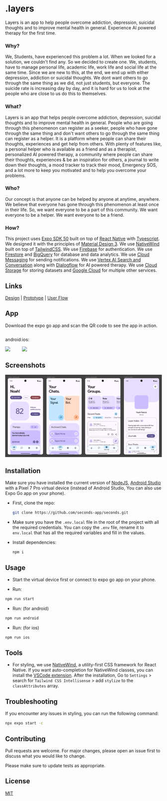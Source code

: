 # .layers

Layers is an app to help people overcome addiction, depression, suicidal thoughts and to improve mental health in general. Experience AI powered therapy for the first time.

### Why?

We, Students, have experienced this problem a lot. When we looked for a solution, we couldn't find any. So we decided to create one. We, students, have to manage personal life, academic life, work life and social life at the same time. Since we are new to this, at the end, we end up with either depression, addiction or suicidal thoughts. We dont want others to go through the same thing as we did, not just students, but everyone. The suicide rate is increasing day by day, and it is hard for us to look at the people who are close to us do this to themselves.

### What?

Layers is an app that helps people overcome addiction, depression, suicidal thoughts and to improve mental health in general. People who are going through this phenomenon can register as a seeker, people who have gone through the same thing and don't want others to go through the same thing can register as a helper. It is a platform where people can share their thoughts, experiences and get help from others. With plenty of features like, a personal helper who is available as a friend and as a therapist, personalized AI powered therapy, a community where people can share their thoughts, experiences & be an inspiration for others, a journal to write down their thoughts, a mood tracker to track their mood, Emergency SOS, and a lot more to keep you motivated and to help you overcome your problems.

### Who?

Our concept is that anyone can be helped by anyone at anytime, anywhere. We believe that everyone has gone through this phenomenon at least once in their life. So, we want everyone to be a part of this community. We want everyone to be a helper. We want everyone to be a friend.

### How?

This project uses [Expo SDK 50](https://docs.expo.dev/) built on top of [React Native](https://reactnative.dev/) with [Typescript](https://www.typescriptlang.org/). We designed it with the principles of [Material Design 3](https://material.io/). We use [NativeWind](https://www.nativewind.dev/) built on top of [TailwindCSS](https://tailwindcss.com/). We use [Firebase](https://firebase.google.com/) for authentication. We use [Firestore](https://cloud.google.com/firestore?hl=en) and [BigQuery](https://cloud.google.com/bigquery?hl=en) for database and data analytics. We use [Cloud Messaging](https://cloud.google.com/messages?hl=en) for sending notifications. We use [Vertex AI Search and Conversation](https://cloud.google.com/vertex-ai-search-and-conversation?hl=en) along with [Dialogflow](https://cloud.google.com/dialogflow?hl=en) for AI powered therapy. We use [Cloud Storage](https://cloud.google.com/storage?hl=en) for storing datasets and [Google Cloud](https://cloud.google.com/?hl=en) for multiple other services.

## Links

[Design](https://www.figma.com/file/FYlq8ZTtoLgkxarQsX2kPo/.layers_prototype?type=design&node-id=3%3A3&mode=design&t=fnCC89uoS0y6fzt2-1) | [Prototype](https://www.figma.com/proto/FYlq8ZTtoLgkxarQsX2kPo/.layers_prototype?page-id=3%3A3&type=design&node-id=88-11505&viewport=-5474%2C-249%2C0.6&t=xN6tjdsUBuTZSruA-1&scaling=scale-down&starting-point-node-id=88%3A11505&show-proto-sidebar=1&mode=design) | [User Flow](https://www.figma.com/file/2C6qP2njKkj1PWEglLLVYz/.layers_userflow?type=whiteboard&node-id=0%3A1&t=q9W1rmD4DuY2YGsK-1)

## App

Download the expo go app and scan the QR code to see the app in action.

<div style="display: flex" >
  <div>
    <p>android:</p>
    <img src="https://qr.expo.dev/eas-update?updateId=4ffe2de3-bcfc-404b-882b-d38170332906&appScheme=exp&host=u.expo.dev" width="300"/>
  </div>
  <div>
    <p>ios:</p>
    <img src="https://qr.expo.dev/eas-update?updateId=3e8d3202-83e1-423b-ba08-063c668f76ce&appScheme=exp&host=u.expo.dev" width="300"/>
  </div>
</div>

## Screenshots

<img src="https://github.com/TheNoah13XD/layers/blob/main/assets/images/screenshots/dashboard.png?raw=true" width="full"/>

## Installation

Make sure you have installed the current version of [NodeJS](https://nodejs.org/en/), [Android Studio](https://developer.android.com/studio) with a Pixel 7 Pro virtual device (instead of Android Studio, You can also use Expo Go app on your phone).

- First, clone the repo:

  ```bash
  git clone https://github.com/seconds-app/seconds.git
  ```

- Make sure you have the `.env.local` file in the root of the project with all the required credentials. You can copy the `.env` file, rename it to `env.local` that has all the required variables and fill in the values.

- Install dependencies:

  ```bash
  npm i
  ```

## Usage

 - Start the virtual device first or connect to expo go app on your phone.

- Run:

```bash
npm run start
```

 - Run: (for android)

```bash
npm run android
```

- Run: (for ios)

```bash
npm run ios
```

## Tools

- For styling, we use [NativeWind](https://www.nativewind.dev/), a utility-first CSS framework for React Native. If you want auto-completion for NativeWind classes, you can install the [VSCode extension](https://marketplace.visualstudio.com/items?itemName=bradlc.vscode-tailwindcss). After the installation, Go to `Settings` > search for `Tailwind CSS Intellisense` > add `stylize` to the `classAttributes` array.

## Troubleshooting

If you encounter any issues in styling, you can run the following command:

```bash
npx expo start -c
```

## Contributing

Pull requests are welcome. For major changes, please open an issue first
to discuss what you would like to change.

Please make sure to update tests as appropriate.

## License

[MIT](https://choosealicense.com/licenses/mit/)

